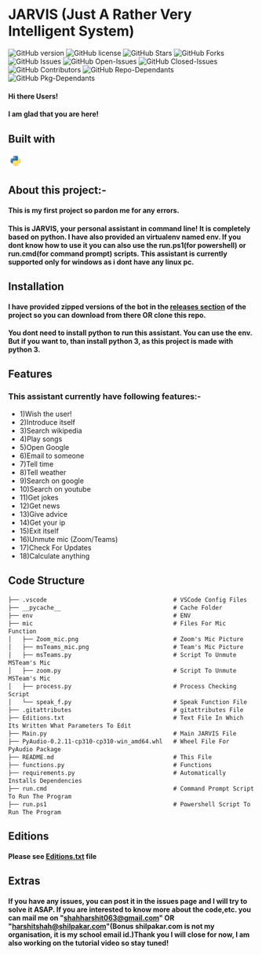 # JARVIS (Just A Rather Very Intelligent System)
![GitHub version](https://badgen.net/github/release/Hashah2311/JARVIS?color=blue)
![GitHub license](https://badgen.net/github/license/Hashah2311/JARVIS?color=cyan)
![GitHub Stars](https://badgen.net/github/stars/Hashah2311/JARVIS?color=green)
![GitHub Forks](https://badgen.net/github/forks/Hashah2311/JARVIS?color=red)
![GitHub Issues](https://badgen.net/github/issues/Hashah2311/JARVIS?color=yellow)
![GitHub Open-Issues](https://badgen.net/github/open-issues/Hashah2311/JARVIS?color=orange)
![GitHub Closed-Issues](https://badgen.net/github/closed-issues/Hashah2311/JARVIS?color=pink)
![GitHub Contributors](https://badgen.net/github/contributors/Hashah2311/JARVIS?color=purple)
![GitHub Repo-Dependants](https://badgen.net/github/dependents-repo/Hashah2311/JARVIS?color=grey)
![GitHub Pkg-Dependants](https://badgen.net/github/dependents-pkg/Hashah2311/JARVIS?color=black)
#### Hi there Users!
#### I am glad that you are here!
## Built with

<code><img height="30" src="https://raw.githubusercontent.com/github/explore/80688e429a7d4ef2fca1e82350fe8e3517d3494d/topics/python/python.png"></code>

## About this project:-
#### This is my first project so pardon me for any errors.
#### This is JARVIS, your personal assistant in command line! It is completely based on python. I have also provided an virtualenv named env. If you dont know how to use it you can also use the run.ps1(for powershell) or run.cmd(for command prompt) scripts. This assistant is currently supported only for windows as i dont have any linux pc.
## Installation
#### I have provided zipped versions of the bot in the [releases section](https://github.com/Hashah2311/JARVIS/releases) of the project so you can download from there OR clone this repo.
#### You dont need to install python to run this assistant. You can use the env. But if you want to, than install python 3, as this project is made with python 3. 
## Features
### This assistant currently have following features:- 
 - 1)Wish the user! 
 - 2)Introduce itself 
 - 3)Search wikipedia 
 - 4)Play songs 
 - 5)Open Google 
 - 6)Email to someone
 - 7)Tell time 
 - 8)Tell weather 
 - 9)Search on google 
 - 10)Search on youtube 
 - 11)Get jokes 
 - 12)Get news 
 - 13)Give advice
 - 14)Get your ip
 - 15)Exit itself
 - 16)Unmute mic (Zoom/Teams)
 - 17)Check For Updates
 - 18)Calculate anything
## Code Structure


    ├── .vscode                                    # VSCode Config Files
    ├── __pycache__                                # Cache Folder
    ├── env                                        # ENV
    ├── mic                                        # Files For Mic Function
    │   ├── Zoom_mic.png                           # Zoom's Mic Picture
    │   ├── msTeams_mic.png                        # Team's Mic Picture
    │   ├── msTeams.py                             # Script To Unmute MSTeam's Mic
    │   ├── zoom.py                                # Script To Unmute MSTeam's Mic
    │   ├── process.py                             # Process Checking Script
    │   └── speak_f.py                             # Speak Function File
    ├── .gitattributes                             # gitattributes File
    ├── Editions.txt                               # Text File In Which Its Written What Parameters To Edit
    ├── Main.py                                    # Main JARVIS File
    ├── PyAudio-0.2.11-cp310-cp310-win_amd64.whl   # Wheel File For PyAudio Package
    ├── README.md                                  # This File
    ├── functions.py                               # Functions
    ├── requirements.py                            # Automatically Installs Dependencies
    ├── run.cmd                                    # Command Prompt Script To Run The Program
    ├── run.ps1                                    # Powershell Script To Run The Program

## Editions
#### Please see [Editions.txt](https://github.com/Hashah2311/JARVIS/blob/master/Editions.txt) file
## Extras
#### If you have any issues, you can post it in the issues page and I will try to solve it ASAP. If you are interested to know more about the code,etc. you can mail me on "shahharshit063@gmail.com" OR "harshitshah@shilpakar.com"(Bonus shilpakar.com is not my organisation, it is my school email id.)Thank you I will close for now, I am also working on the tutorial video so stay tuned!
